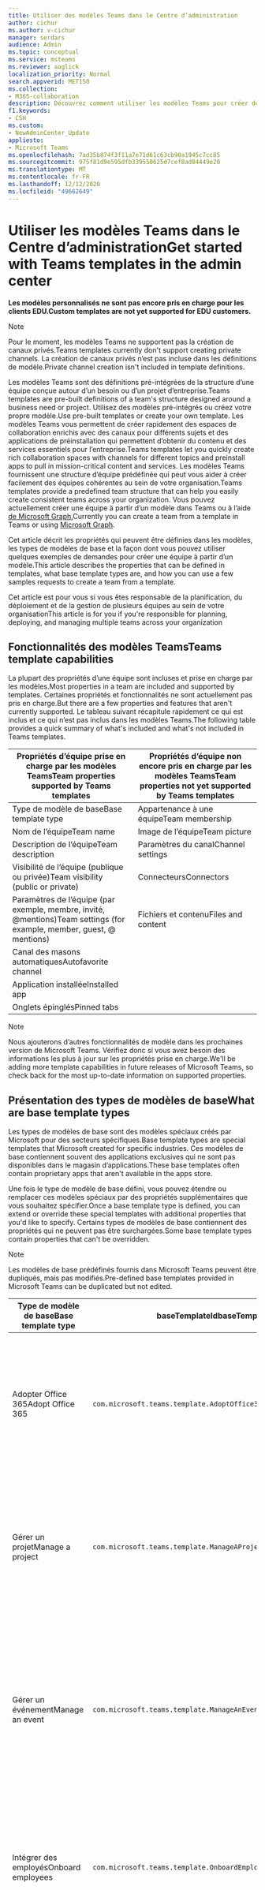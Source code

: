 ```yaml
---
title: Utiliser des modèles Teams dans le Centre d’administration
author: cichur
ms.author: v-cichur
manager: serdars
audience: Admin
ms.topic: conceptual
ms.service: msteams
ms.reviewer: aaglick
localization_priority: Normal
search.appverid: MET150
ms.collection:
- M365-collaboration
description: Découvrez comment utiliser les modèles Teams pour créer des espaces de collaboration avec des canaux pour différentes rubriques à l’aide de modèles préinstallés.
f1.keywords:
- CSH
ms.custom:
- NewAdminCenter_Update
appliesto:
- Microsoft Teams
ms.openlocfilehash: 7ad35b874f3f11a7e71d61c63cb90a1945c7cc85
ms.sourcegitcommit: 975f81d9e595dfb339550625d7cef8ad84449e20
ms.translationtype: MT
ms.contentlocale: fr-FR
ms.lasthandoff: 12/12/2020
ms.locfileid: "49662649"
---
```

# <a name="get-started-with-teams-templates-in-the-admin-center"></a><span data-ttu-id="6d1b9-103">Utiliser les modèles Teams dans le Centre d’administration</span><span class="sxs-lookup"><span data-stu-id="6d1b9-103">Get started with Teams templates in the admin center</span></span>

<span data-ttu-id="6d1b9-104">**Les modèles personnalisés ne sont pas encore pris en charge pour les clients EDU.**</span><span class="sxs-lookup"><span data-stu-id="6d1b9-104">**Custom templates are not yet supported for EDU customers.**</span></span>

> [!NOTE]
> <span data-ttu-id="6d1b9-105">Pour le moment, les modèles Teams ne supportent pas la création de canaux privés.</span><span class="sxs-lookup"><span data-stu-id="6d1b9-105">Teams templates currently don't support creating private channels.</span></span> <span data-ttu-id="6d1b9-106">La création de canaux privés n’est pas incluse dans les définitions de modèle.</span><span class="sxs-lookup"><span data-stu-id="6d1b9-106">Private channel creation isn't included in template definitions.</span></span>

<span data-ttu-id="6d1b9-107">Les modèles Teams sont des définitions pré-intégrées de la structure d’une équipe conçue autour d’un besoin ou d’un projet d’entreprise.</span><span class="sxs-lookup"><span data-stu-id="6d1b9-107">Teams templates are pre-built definitions of a team's structure designed around a business need or project.</span></span> <span data-ttu-id="6d1b9-108">Utilisez des modèles pré-intégrés ou créez votre propre modèle.</span><span class="sxs-lookup"><span data-stu-id="6d1b9-108">Use pre-built templates or create your own template.</span></span> <span data-ttu-id="6d1b9-109">Les modèles Teams vous permettent de créer rapidement des espaces de collaboration enrichis avec des canaux pour différents sujets et des applications de préinstallation qui permettent d’obtenir du contenu et des services essentiels pour l’entreprise.</span><span class="sxs-lookup"><span data-stu-id="6d1b9-109">Teams templates let you quickly create rich collaboration spaces with channels for different topics and preinstall apps to pull in mission-critical content and services.</span></span> <span data-ttu-id="6d1b9-110">Les modèles Teams fournissent une structure d’équipe prédéfinée qui peut vous aider à créer facilement des équipes cohérentes au sein de votre organisation.</span><span class="sxs-lookup"><span data-stu-id="6d1b9-110">Teams templates provide a predefined team structure that can help you easily create consistent teams across your organization.</span></span> <span data-ttu-id="6d1b9-111">Vous pouvez actuellement créer une équipe à partir d’un modèle dans Teams ou à l’aide [de Microsoft Graph.](get-started-with-teams-templates.md)</span><span class="sxs-lookup"><span data-stu-id="6d1b9-111">Currently you can create a team from a template in Teams or using [Microsoft Graph](get-started-with-teams-templates.md).</span></span>

<span data-ttu-id="6d1b9-112">Cet article décrit les propriétés qui peuvent être définies dans les modèles, les types de modèles de base et la façon dont vous pouvez utiliser quelques exemples de demandes pour créer une équipe à partir d’un modèle.</span><span class="sxs-lookup"><span data-stu-id="6d1b9-112">This article describes the properties that can be defined in templates, what base template types are, and how you can use a few samples requests to create a team from a template.</span></span>

<span data-ttu-id="6d1b9-113">Cet article est pour vous si vous êtes responsable de la planification, du déploiement et de la gestion de plusieurs équipes au sein de votre organisation</span><span class="sxs-lookup"><span data-stu-id="6d1b9-113">This article is for you if you're responsible for planning, deploying, and managing multiple teams across your organization</span></span>

## <a name="teams-template-capabilities"></a><span data-ttu-id="6d1b9-114">Fonctionnalités des modèles Teams</span><span class="sxs-lookup"><span data-stu-id="6d1b9-114">Teams template capabilities</span></span>

<span data-ttu-id="6d1b9-115">La plupart des propriétés d’une équipe sont incluses et prise en charge par les modèles.</span><span class="sxs-lookup"><span data-stu-id="6d1b9-115">Most properties in a team are included and supported by templates.</span></span> <span data-ttu-id="6d1b9-116">Certaines propriétés et fonctionnalités ne sont actuellement pas pris en charge.</span><span class="sxs-lookup"><span data-stu-id="6d1b9-116">But there are a few properties and features that aren't currently supported.</span></span> <span data-ttu-id="6d1b9-117">Le tableau suivant récapitule rapidement ce qui est inclus et ce qui n’est pas inclus dans les modèles Teams.</span><span class="sxs-lookup"><span data-stu-id="6d1b9-117">The following table provides a quick summary of what's included and what's not included in Teams templates.</span></span>

| <span data-ttu-id="6d1b9-118">**Propriétés d’équipe prise en charge par les modèles Teams**</span><span class="sxs-lookup"><span data-stu-id="6d1b9-118">**Team properties supported by Teams templates**</span></span> | <span data-ttu-id="6d1b9-119">**Propriétés d’équipe non encore pris en charge par les modèles Teams**</span><span class="sxs-lookup"><span data-stu-id="6d1b9-119">**Team properties not yet supported by Teams templates**</span></span> |
| ------------------------------------------------ | -------------------------------------------------------- |
| <span data-ttu-id="6d1b9-120">Type de modèle de base</span><span class="sxs-lookup"><span data-stu-id="6d1b9-120">Base template type</span></span> | <span data-ttu-id="6d1b9-121">Appartenance à une équipe</span><span class="sxs-lookup"><span data-stu-id="6d1b9-121">Team membership</span></span> |
| <span data-ttu-id="6d1b9-122">Nom de l’équipe</span><span class="sxs-lookup"><span data-stu-id="6d1b9-122">Team name</span></span> | <span data-ttu-id="6d1b9-123">Image de l’équipe</span><span class="sxs-lookup"><span data-stu-id="6d1b9-123">Team picture</span></span> |
| <span data-ttu-id="6d1b9-124">Description de l’équipe</span><span class="sxs-lookup"><span data-stu-id="6d1b9-124">Team description</span></span> | <span data-ttu-id="6d1b9-125">Paramètres du canal</span><span class="sxs-lookup"><span data-stu-id="6d1b9-125">Channel settings</span></span> |
| <span data-ttu-id="6d1b9-126">Visibilité de l’équipe (publique ou privée)</span><span class="sxs-lookup"><span data-stu-id="6d1b9-126">Team visibility (public or private)</span></span> | <span data-ttu-id="6d1b9-127">Connecteurs</span><span class="sxs-lookup"><span data-stu-id="6d1b9-127">Connectors</span></span> |
| <span data-ttu-id="6d1b9-128">Paramètres de l’équipe (par exemple, membre, invité, @mentions)</span><span class="sxs-lookup"><span data-stu-id="6d1b9-128">Team settings (for example, member, guest, @ mentions)</span></span> | <span data-ttu-id="6d1b9-129">Fichiers et contenu</span><span class="sxs-lookup"><span data-stu-id="6d1b9-129">Files and content</span></span> |
| <span data-ttu-id="6d1b9-130">Canal des masons automatiques</span><span class="sxs-lookup"><span data-stu-id="6d1b9-130">Autofavorite channel</span></span> | |
| <span data-ttu-id="6d1b9-131">Application installée</span><span class="sxs-lookup"><span data-stu-id="6d1b9-131">Installed app</span></span> | |
| <span data-ttu-id="6d1b9-132">Onglets épinglés</span><span class="sxs-lookup"><span data-stu-id="6d1b9-132">Pinned tabs</span></span> | |

> [!NOTE]
> <span data-ttu-id="6d1b9-133">Nous ajouterons d’autres fonctionnalités de modèle dans les prochaines version de Microsoft Teams. Vérifiez donc si vous avez besoin des informations les plus à jour sur les propriétés prise en charge.</span><span class="sxs-lookup"><span data-stu-id="6d1b9-133">We'll be adding more template capabilities in future releases of Microsoft Teams, so check back for the most up-to-date information on supported properties.</span></span>

## <a name="what-are-base-template-types"></a><span data-ttu-id="6d1b9-134">Présentation des types de modèles de base</span><span class="sxs-lookup"><span data-stu-id="6d1b9-134">What are base template types</span></span>

<span data-ttu-id="6d1b9-135">Les types de modèles de base sont des modèles spéciaux créés par Microsoft pour des secteurs spécifiques.</span><span class="sxs-lookup"><span data-stu-id="6d1b9-135">Base template types are special templates that Microsoft created for specific industries.</span></span> <span data-ttu-id="6d1b9-136">Ces modèles de base contiennent souvent des applications exclusives qui ne sont pas disponibles dans le magasin d’applications.</span><span class="sxs-lookup"><span data-stu-id="6d1b9-136">These base templates often contain proprietary apps that aren't available in the apps store.</span></span>

<span data-ttu-id="6d1b9-137">Une fois le type de modèle de base défini, vous pouvez étendre ou remplacer ces modèles spéciaux par des propriétés supplémentaires que vous souhaitez spécifier.</span><span class="sxs-lookup"><span data-stu-id="6d1b9-137">Once a base template type is defined, you can extend or override these special templates with additional properties that you'd like to specify.</span></span> <span data-ttu-id="6d1b9-138">Certains types de modèles de base contiennent des propriétés qui ne peuvent pas être surchargées.</span><span class="sxs-lookup"><span data-stu-id="6d1b9-138">Some base template types contain properties that can't be overridden.</span></span>

> [!NOTE]
> <span data-ttu-id="6d1b9-139">Les modèles de base prédéfinés fournis dans Microsoft Teams peuvent être dupliqués, mais pas modifiés.</span><span class="sxs-lookup"><span data-stu-id="6d1b9-139">Pre-defined base templates provided in Microsoft Teams can be duplicated but not edited.</span></span>

| <span data-ttu-id="6d1b9-140">Type de modèle de base</span><span class="sxs-lookup"><span data-stu-id="6d1b9-140">Base template type</span></span> | <span data-ttu-id="6d1b9-141">baseTemplateId</span><span class="sxs-lookup"><span data-stu-id="6d1b9-141">baseTemplateId</span></span> | <span data-ttu-id="6d1b9-142">Propriétés de ce modèle de base</span><span class="sxs-lookup"><span data-stu-id="6d1b9-142">Properties that come with this base template</span></span> |
| ------------------ | -------------- | ----------------------------------------------------- |
| <span data-ttu-id="6d1b9-143">Adopter Office 365</span><span class="sxs-lookup"><span data-stu-id="6d1b9-143">Adopt Office 365</span></span> |`com.microsoft.teams.template.AdoptOffice365`|  <span data-ttu-id="6d1b9-144">Canaux :</span><span class="sxs-lookup"><span data-stu-id="6d1b9-144">Channels:</span></span> <ul><li><span data-ttu-id="6d1b9-145">Général</span><span class="sxs-lookup"><span data-stu-id="6d1b9-145">General</span></span></li> <li><span data-ttu-id="6d1b9-146">Annonces</span><span class="sxs-lookup"><span data-stu-id="6d1b9-146">Announcements</span></span></li> <li><span data-ttu-id="6d1b9-147">Coin Champions</span><span class="sxs-lookup"><span data-stu-id="6d1b9-147">Champions corner</span></span></li> <li><span data-ttu-id="6d1b9-148">Formulaires d’équipe</span><span class="sxs-lookup"><span data-stu-id="6d1b9-148">Team forms</span></span></li></ul> <span data-ttu-id="6d1b9-149">Applications :</span><span class="sxs-lookup"><span data-stu-id="6d1b9-149">Apps:</span></span> <ul><li><span data-ttu-id="6d1b9-150">Wiki</span><span class="sxs-lookup"><span data-stu-id="6d1b9-150">Wiki</span></span></li>  <li><span data-ttu-id="6d1b9-151">Calendrier</span><span class="sxs-lookup"><span data-stu-id="6d1b9-151">Calendar</span></span></li> |
| <span data-ttu-id="6d1b9-152">Gérer un projet</span><span class="sxs-lookup"><span data-stu-id="6d1b9-152">Manage a project</span></span> |`com.microsoft.teams.template.ManageAProject`| <span data-ttu-id="6d1b9-153">Canaux :</span><span class="sxs-lookup"><span data-stu-id="6d1b9-153">Channels:</span></span> <ul><li><span data-ttu-id="6d1b9-154">Général</span><span class="sxs-lookup"><span data-stu-id="6d1b9-154">General</span></span></li> <li><span data-ttu-id="6d1b9-155">Annonces</span><span class="sxs-lookup"><span data-stu-id="6d1b9-155">Announcements</span></span></li> <li><span data-ttu-id="6d1b9-156">Ressources</span><span class="sxs-lookup"><span data-stu-id="6d1b9-156">Resources</span></span></li> <li><span data-ttu-id="6d1b9-157">Planification</span><span class="sxs-lookup"><span data-stu-id="6d1b9-157">Planning</span></span></li></ul> <span data-ttu-id="6d1b9-158">Applications :</span><span class="sxs-lookup"><span data-stu-id="6d1b9-158">Apps:</span></span><ul><li><span data-ttu-id="6d1b9-159">Wiki</span><span class="sxs-lookup"><span data-stu-id="6d1b9-159">Wiki</span></span></li><li><span data-ttu-id="6d1b9-160">OneNote</span><span class="sxs-lookup"><span data-stu-id="6d1b9-160">OneNote</span></span></li><li><span data-ttu-id="6d1b9-161">Planificateur</span><span class="sxs-lookup"><span data-stu-id="6d1b9-161">Planner</span></span></li><li><span data-ttu-id="6d1b9-162">Listes</span><span class="sxs-lookup"><span data-stu-id="6d1b9-162">Lists</span></span></li>  </ul> |
| <span data-ttu-id="6d1b9-163">Gérer un événement</span><span class="sxs-lookup"><span data-stu-id="6d1b9-163">Manage an event</span></span>|`com.microsoft.teams.template.ManageAnEvent` | <span data-ttu-id="6d1b9-164">Canaux :</span><span class="sxs-lookup"><span data-stu-id="6d1b9-164">Channels:</span></span> <ul><li><span data-ttu-id="6d1b9-165">Général</span><span class="sxs-lookup"><span data-stu-id="6d1b9-165">General</span></span></li> <li><span data-ttu-id="6d1b9-166">Annonces</span><span class="sxs-lookup"><span data-stu-id="6d1b9-166">Announcements</span></span></li> <li><span data-ttu-id="6d1b9-167">Budget</span><span class="sxs-lookup"><span data-stu-id="6d1b9-167">Budget</span></span></li> <li><span data-ttu-id="6d1b9-168">Contenu</span><span class="sxs-lookup"><span data-stu-id="6d1b9-168">Content</span></span></li><li><span data-ttu-id="6d1b9-169">Logistique</span><span class="sxs-lookup"><span data-stu-id="6d1b9-169">Logistics</span></span></li> <li><span data-ttu-id="6d1b9-170">Planification</span><span class="sxs-lookup"><span data-stu-id="6d1b9-170">Planning</span></span></li> <li> <span data-ttu-id="6d1b9-171">Marketing et relations publiques</span><span class="sxs-lookup"><span data-stu-id="6d1b9-171">Marketing and PR</span></span></li></ul> <span data-ttu-id="6d1b9-172">Applications :</span><span class="sxs-lookup"><span data-stu-id="6d1b9-172">Apps:</span></span><ul><li><span data-ttu-id="6d1b9-173">Wiki</span><span class="sxs-lookup"><span data-stu-id="6d1b9-173">Wiki</span></span></li><li><span data-ttu-id="6d1b9-174">Site web</span><span class="sxs-lookup"><span data-stu-id="6d1b9-174">Website</span></span></li> <li><span data-ttu-id="6d1b9-175">YouTube</span><span class="sxs-lookup"><span data-stu-id="6d1b9-175">YouTube</span></span></li> <li><span data-ttu-id="6d1b9-176">Planificateur</span><span class="sxs-lookup"><span data-stu-id="6d1b9-176">Planner</span></span></li> <li><span data-ttu-id="6d1b9-177">OneNote</span><span class="sxs-lookup"><span data-stu-id="6d1b9-177">OneNote</span></span></li></ul> |
|<span data-ttu-id="6d1b9-178">Intégrer des employés</span><span class="sxs-lookup"><span data-stu-id="6d1b9-178">Onboard employees</span></span>|`com.microsoft.teams.template.OnboardEmployees` | <span data-ttu-id="6d1b9-179">Canaux :</span><span class="sxs-lookup"><span data-stu-id="6d1b9-179">Channels:</span></span> <ul><li><span data-ttu-id="6d1b9-180">Général</span><span class="sxs-lookup"><span data-stu-id="6d1b9-180">General</span></span></li> <li><span data-ttu-id="6d1b9-181">Annonces</span><span class="sxs-lookup"><span data-stu-id="6d1b9-181">Announcements</span></span></li> <li><span data-ttu-id="6d1b9-182">Conversation employé</span><span class="sxs-lookup"><span data-stu-id="6d1b9-182">Employee chat</span></span></li> <li><span data-ttu-id="6d1b9-183">Formation</span><span class="sxs-lookup"><span data-stu-id="6d1b9-183">Training</span></span></li></ul><span data-ttu-id="6d1b9-184">Applications :</span><span class="sxs-lookup"><span data-stu-id="6d1b9-184">Apps:</span></span><ul><li><span data-ttu-id="6d1b9-185">Wiki</span><span class="sxs-lookup"><span data-stu-id="6d1b9-185">Wiki</span></span></li><li><span data-ttu-id="6d1b9-186">Communautés</span><span class="sxs-lookup"><span data-stu-id="6d1b9-186">Communities</span></span></li><li><span data-ttu-id="6d1b9-187">Planificateur</span><span class="sxs-lookup"><span data-stu-id="6d1b9-187">Planner</span></span></li></ul>|
|<span data-ttu-id="6d1b9-188">Organiser le service d’aide</span><span class="sxs-lookup"><span data-stu-id="6d1b9-188">Organize help desk</span></span>| `com.microsoft.teams.template.OrganizeHelpDesk`|<span data-ttu-id="6d1b9-189">Canaux :</span><span class="sxs-lookup"><span data-stu-id="6d1b9-189">Channels:</span></span><ul><li><span data-ttu-id="6d1b9-190">Général</span><span class="sxs-lookup"><span data-stu-id="6d1b9-190">General</span></span></li><li><span data-ttu-id="6d1b9-191">Annonces</span><span class="sxs-lookup"><span data-stu-id="6d1b9-191">Announcements</span></span></li><li><span data-ttu-id="6d1b9-192">FAQ</span><span class="sxs-lookup"><span data-stu-id="6d1b9-192">FAQ</span></span></li></ul><span data-ttu-id="6d1b9-193">Applications :</span><span class="sxs-lookup"><span data-stu-id="6d1b9-193">Apps:</span></span><ul><li><span data-ttu-id="6d1b9-194">Wiki</span><span class="sxs-lookup"><span data-stu-id="6d1b9-194">Wiki</span></span></li><li><span data-ttu-id="6d1b9-195">OneNote</span><span class="sxs-lookup"><span data-stu-id="6d1b9-195">OneNote</span></span></li><li><span data-ttu-id="6d1b9-196">Planificateur</span><span class="sxs-lookup"><span data-stu-id="6d1b9-196">Planner</span></span> </li><li><span data-ttu-id="6d1b9-197">Compliment</span><span class="sxs-lookup"><span data-stu-id="6d1b9-197">Praise</span></span></li></ul> |
| <span data-ttu-id="6d1b9-198">Collaborer sur les soins des patients</span><span class="sxs-lookup"><span data-stu-id="6d1b9-198">Collaborate on patient care</span></span>| `healthcareWard`| <span data-ttu-id="6d1b9-199">Canaux :</span><span class="sxs-lookup"><span data-stu-id="6d1b9-199">Channels:</span></span><ul><li><span data-ttu-id="6d1b9-200">Général</span><span class="sxs-lookup"><span data-stu-id="6d1b9-200">General</span></span></li><li><span data-ttu-id="6d1b9-201">Annonces</span><span class="sxs-lookup"><span data-stu-id="6d1b9-201">Announcements</span></span></li><li><span data-ttu-id="6d1b9-202">Bldles</span><span class="sxs-lookup"><span data-stu-id="6d1b9-202">Huddles</span></span></li><li><span data-ttu-id="6d1b9-203">Arrondit</span><span class="sxs-lookup"><span data-stu-id="6d1b9-203">Rounds</span></span></li><li><span data-ttu-id="6d1b9-204">Personnel</span><span class="sxs-lookup"><span data-stu-id="6d1b9-204">Staffing</span></span></li><li><span data-ttu-id="6d1b9-205">Formation</span><span class="sxs-lookup"><span data-stu-id="6d1b9-205">Training</span></span></li></ul> <span data-ttu-id="6d1b9-206">Applications :</span><span class="sxs-lookup"><span data-stu-id="6d1b9-206">Apps:</span></span> <ul><li><span data-ttu-id="6d1b9-207">Wiki</span><span class="sxs-lookup"><span data-stu-id="6d1b9-207">Wiki</span></span></li><li><span data-ttu-id="6d1b9-208">Listes</span><span class="sxs-lookup"><span data-stu-id="6d1b9-208">Lists</span></span>  </li></ul>|
| <span data-ttu-id="6d1b9-209">Collaborer sur la crise ou l’événement global</span><span class="sxs-lookup"><span data-stu-id="6d1b9-209">Collaborate on global crisis or event</span></span> |`com.microsoft.teams.template.CollaborateOnAGlobalCrisisOrEvent`| <span data-ttu-id="6d1b9-210">Canaux :</span><span class="sxs-lookup"><span data-stu-id="6d1b9-210">Channels:</span></span> <ul><li><span data-ttu-id="6d1b9-211">Général</span><span class="sxs-lookup"><span data-stu-id="6d1b9-211">General</span></span><li><span data-ttu-id="6d1b9-212">Annonces</span><span class="sxs-lookup"><span data-stu-id="6d1b9-212">Announcements</span></span></li><li><span data-ttu-id="6d1b9-213">Actualités mondiales</span><span class="sxs-lookup"><span data-stu-id="6d1b9-213">World news</span></span></li><li><span data-ttu-id="6d1b9-214">Continuité de l’activité</span><span class="sxs-lookup"><span data-stu-id="6d1b9-214">Business continuity</span></span></li><li><span data-ttu-id="6d1b9-215">Travail à distance</span><span class="sxs-lookup"><span data-stu-id="6d1b9-215">Remote working</span></span></li><li><span data-ttu-id="6d1b9-216">Communications internes</span><span class="sxs-lookup"><span data-stu-id="6d1b9-216">Internal comms</span></span></li><li><span data-ttu-id="6d1b9-217">Comms externes</span><span class="sxs-lookup"><span data-stu-id="6d1b9-217">External comms</span></span></li><li><span data-ttu-id="6d1b9-218">Demande d’approbation</span><span class="sxs-lookup"><span data-stu-id="6d1b9-218">Approvals request</span></span></li><li><span data-ttu-id="6d1b9-219">Réclamations des clients</span><span class="sxs-lookup"><span data-stu-id="6d1b9-219">Customer complaints</span></span></li><li><span data-ttu-id="6d1b9-220">Kudos</span><span class="sxs-lookup"><span data-stu-id="6d1b9-220">Kudos</span></span></li><li><span data-ttu-id="6d1b9-221">Mise à jour pour la direction</span><span class="sxs-lookup"><span data-stu-id="6d1b9-221">Executive update</span></span></li></ul><span data-ttu-id="6d1b9-222">Applications :</span><span class="sxs-lookup"><span data-stu-id="6d1b9-222">Apps:</span></span> <ul><li><span data-ttu-id="6d1b9-223">Compliment</span><span class="sxs-lookup"><span data-stu-id="6d1b9-223">Praise</span></span></li><li><span data-ttu-id="6d1b9-224">Wiki</span><span class="sxs-lookup"><span data-stu-id="6d1b9-224">Wiki</span></span></li><li><span data-ttu-id="6d1b9-225">Site web</span><span class="sxs-lookup"><span data-stu-id="6d1b9-225">Website</span></span></li><li><span data-ttu-id="6d1b9-226">Planificateur</span><span class="sxs-lookup"><span data-stu-id="6d1b9-226">Planner</span></span></li></ul>|
|<span data-ttu-id="6d1b9-227">Collaborer au sein d’une banque</span><span class="sxs-lookup"><span data-stu-id="6d1b9-227">Collaborate within a bank branch</span></span>| `com.microsoft.teams.template.CollaborateWithinABankBranch`|<span data-ttu-id="6d1b9-228">Canaux :</span><span class="sxs-lookup"><span data-stu-id="6d1b9-228">Channels:</span></span> <ul><li><span data-ttu-id="6d1b9-229">Général</span><span class="sxs-lookup"><span data-stu-id="6d1b9-229">General</span></span><li><span data-ttu-id="6d1b9-230">Annonces</span><span class="sxs-lookup"><span data-stu-id="6d1b9-230">Announcements</span></span></li><li><span data-ttu-id="6d1b9-231">Bldles</span><span class="sxs-lookup"><span data-stu-id="6d1b9-231">Huddles</span></span></li><li><span data-ttu-id="6d1b9-232">Réunions avec les clients</span><span class="sxs-lookup"><span data-stu-id="6d1b9-232">Customer meetings</span></span></li><li><span data-ttu-id="6d1b9-233">Demande d’approbation</span><span class="sxs-lookup"><span data-stu-id="6d1b9-233">Approvals Request</span></span> </li><li><span data-ttu-id="6d1b9-234">Desso</span><span class="sxs-lookup"><span data-stu-id="6d1b9-234">Coaching</span></span></li><li><span data-ttu-id="6d1b9-235">Développement de compétences</span><span class="sxs-lookup"><span data-stu-id="6d1b9-235">Skills development</span></span></li><li><span data-ttu-id="6d1b9-236">Traitement des emprunts</span><span class="sxs-lookup"><span data-stu-id="6d1b9-236">Loan processing</span></span></li><li><span data-ttu-id="6d1b9-237">Réclamations des clients</span><span class="sxs-lookup"><span data-stu-id="6d1b9-237">Customer complaints</span></span></li><li><span data-ttu-id="6d1b9-238">Kudos</span><span class="sxs-lookup"><span data-stu-id="6d1b9-238">Kudos</span></span></li><li><span data-ttu-id="6d1b9-239">Amusant</span><span class="sxs-lookup"><span data-stu-id="6d1b9-239">Fun stuff</span></span></li><li><span data-ttu-id="6d1b9-240">Conformité</span><span class="sxs-lookup"><span data-stu-id="6d1b9-240">Compliance</span></span></li></ul><span data-ttu-id="6d1b9-241">Applications :</span><span class="sxs-lookup"><span data-stu-id="6d1b9-241">Apps:</span></span><ul><li><span data-ttu-id="6d1b9-242">Compliment</span><span class="sxs-lookup"><span data-stu-id="6d1b9-242">Praise</span></span> </li></ul>|
|<span data-ttu-id="6d1b9-243">Coordonner la réponse à un incident</span><span class="sxs-lookup"><span data-stu-id="6d1b9-243">Coordinate incident response</span></span>| `com.microsoft.teams.template.CoordinateIncidentResponse`|<span data-ttu-id="6d1b9-244">Canaux :</span><span class="sxs-lookup"><span data-stu-id="6d1b9-244">Channels:</span></span> <ul><li><span data-ttu-id="6d1b9-245">Général</span><span class="sxs-lookup"><span data-stu-id="6d1b9-245">General</span></span><li><span data-ttu-id="6d1b9-246">Annonces</span><span class="sxs-lookup"><span data-stu-id="6d1b9-246">Announcements</span></span></li><li><span data-ttu-id="6d1b9-247">Logistique</span><span class="sxs-lookup"><span data-stu-id="6d1b9-247">Logistics</span></span></li><li><span data-ttu-id="6d1b9-248">Planification</span><span class="sxs-lookup"><span data-stu-id="6d1b9-248">Planning</span></span></li><li><span data-ttu-id="6d1b9-249">Récupération</span><span class="sxs-lookup"><span data-stu-id="6d1b9-249">Recovery</span></span></li><li><span data-ttu-id="6d1b9-250">Urgent</span><span class="sxs-lookup"><span data-stu-id="6d1b9-250">Urgent</span></span></li></ul> <span data-ttu-id="6d1b9-251">Applications :</span><span class="sxs-lookup"><span data-stu-id="6d1b9-251">Apps:</span></span> <ul><li><span data-ttu-id="6d1b9-252">Wiki</span><span class="sxs-lookup"><span data-stu-id="6d1b9-252">Wiki</span></span></li><li><span data-ttu-id="6d1b9-253">Excel</span><span class="sxs-lookup"><span data-stu-id="6d1b9-253">Excel</span></span></li><li><span data-ttu-id="6d1b9-254">OneNote</span><span class="sxs-lookup"><span data-stu-id="6d1b9-254">OneNote</span></span></li><li><span data-ttu-id="6d1b9-255">SharePoint</span><span class="sxs-lookup"><span data-stu-id="6d1b9-255">SharePoint</span></span></li><li><span data-ttu-id="6d1b9-256">Planificateur</span><span class="sxs-lookup"><span data-stu-id="6d1b9-256">Planner</span></span></li></ul>|
|<span data-ttu-id="6d1b9-257">Hôpital</span><span class="sxs-lookup"><span data-stu-id="6d1b9-257">Hospital</span></span>| `healthcareHospital` |<span data-ttu-id="6d1b9-258">Canaux :</span><span class="sxs-lookup"><span data-stu-id="6d1b9-258">Channels:</span></span> <ul><li><span data-ttu-id="6d1b9-259">Général</span><span class="sxs-lookup"><span data-stu-id="6d1b9-259">General</span></span></li><li><span data-ttu-id="6d1b9-260">Annonces</span><span class="sxs-lookup"><span data-stu-id="6d1b9-260">Announcements</span></span></li><li><span data-ttu-id="6d1b9-261">Conformité</span><span class="sxs-lookup"><span data-stu-id="6d1b9-261">Compliance</span></span></li><li><span data-ttu-id="6d1b9-262">Adess</span><span class="sxs-lookup"><span data-stu-id="6d1b9-262">Custodial</span></span></li><li><span data-ttu-id="6d1b9-263">Ressources humaines</span><span class="sxs-lookup"><span data-stu-id="6d1b9-263">Human resources</span></span></li><li><span data-ttu-id="6d1b9-264">Desse</span><span class="sxs-lookup"><span data-stu-id="6d1b9-264">Pharmacy</span></span></li></ul> <span data-ttu-id="6d1b9-265">Applications :</span><span class="sxs-lookup"><span data-stu-id="6d1b9-265">Apps:</span></span> <ul><li><span data-ttu-id="6d1b9-266">Wiki</span><span class="sxs-lookup"><span data-stu-id="6d1b9-266">Wiki</span></span></li><li><span data-ttu-id="6d1b9-267">Listes</span><span class="sxs-lookup"><span data-stu-id="6d1b9-267">Lists</span></span>  </li></ul>|
|<span data-ttu-id="6d1b9-268">Organiser un magasin</span><span class="sxs-lookup"><span data-stu-id="6d1b9-268">Organize a store</span></span>| `retailStore` |<span data-ttu-id="6d1b9-269">Canaux :</span><span class="sxs-lookup"><span data-stu-id="6d1b9-269">Channels:</span></span> <ul><li><span data-ttu-id="6d1b9-270">Général</span><span class="sxs-lookup"><span data-stu-id="6d1b9-270">General</span></span><li><span data-ttu-id="6d1b9-271">Transfert des shifts</span><span class="sxs-lookup"><span data-stu-id="6d1b9-271">Shift handoff</span></span></li><li><span data-ttu-id="6d1b9-272">Formation</span><span class="sxs-lookup"><span data-stu-id="6d1b9-272">Learning</span></span></li></ul> <span data-ttu-id="6d1b9-273">Applications :</span><span class="sxs-lookup"><span data-stu-id="6d1b9-273">Apps:</span></span> <ul><li><span data-ttu-id="6d1b9-274">Wiki</span><span class="sxs-lookup"><span data-stu-id="6d1b9-274">Wiki</span></span></li><li><span data-ttu-id="6d1b9-275">Planificateur</span><span class="sxs-lookup"><span data-stu-id="6d1b9-275">Planner</span></span></li></ul>|
|<span data-ttu-id="6d1b9-276">Qualité et sécurité</span><span class="sxs-lookup"><span data-stu-id="6d1b9-276">Quality and safety</span></span> |`com.microsoft.teams.template.QualitySafety`|<span data-ttu-id="6d1b9-277">Canaux :</span><span class="sxs-lookup"><span data-stu-id="6d1b9-277">Channels:</span></span> <ul><li><span data-ttu-id="6d1b9-278">Général</span><span class="sxs-lookup"><span data-stu-id="6d1b9-278">General</span></span><li><span data-ttu-id="6d1b9-279">Annonces</span><span class="sxs-lookup"><span data-stu-id="6d1b9-279">Announcements</span></span></li><li><span data-ttu-id="6d1b9-280">Ligne 1</span><span class="sxs-lookup"><span data-stu-id="6d1b9-280">Line 1</span></span></li><li><span data-ttu-id="6d1b9-281">Ligne 2</span><span class="sxs-lookup"><span data-stu-id="6d1b9-281">Line 2</span></span></li><li><span data-ttu-id="6d1b9-282">Ligne 3</span><span class="sxs-lookup"><span data-stu-id="6d1b9-282">Line 3</span></span></li><li><span data-ttu-id="6d1b9-283">Sécurité</span><span class="sxs-lookup"><span data-stu-id="6d1b9-283">Safety</span></span></li><li><span data-ttu-id="6d1b9-284">Formation</span><span class="sxs-lookup"><span data-stu-id="6d1b9-284">Training</span></span></li><li><span data-ttu-id="6d1b9-285">Maintenance</span><span class="sxs-lookup"><span data-stu-id="6d1b9-285">Maintenance</span></span></li><li><span data-ttu-id="6d1b9-286">Amusant</span><span class="sxs-lookup"><span data-stu-id="6d1b9-286">Fun stuff</span></span></li></ul> <span data-ttu-id="6d1b9-287">Applications :</span><span class="sxs-lookup"><span data-stu-id="6d1b9-287">Apps:</span></span> <ul><li><span data-ttu-id="6d1b9-288">Wiki</span><span class="sxs-lookup"><span data-stu-id="6d1b9-288">Wiki</span></span></li><li><span data-ttu-id="6d1b9-289">Planificateur</span><span class="sxs-lookup"><span data-stu-id="6d1b9-289">Planner</span></span></li></ul>|
|<span data-ttu-id="6d1b9-290">Vente au détail - Collaboration avec les responsables</span><span class="sxs-lookup"><span data-stu-id="6d1b9-290">Retail - manager collaboration</span></span>| `retailManagerCollaboration` |<span data-ttu-id="6d1b9-291">Canaux :</span><span class="sxs-lookup"><span data-stu-id="6d1b9-291">Channels:</span></span> <ul><li><span data-ttu-id="6d1b9-292">Général</span><span class="sxs-lookup"><span data-stu-id="6d1b9-292">General</span></span><li><span data-ttu-id="6d1b9-293">Opérations</span><span class="sxs-lookup"><span data-stu-id="6d1b9-293">Operations</span></span></li><li><span data-ttu-id="6d1b9-294">Formation</span><span class="sxs-lookup"><span data-stu-id="6d1b9-294">Learning</span></span></li></ul> <span data-ttu-id="6d1b9-295">Applications :</span><span class="sxs-lookup"><span data-stu-id="6d1b9-295">Apps:</span></span> <ul><li><span data-ttu-id="6d1b9-296">Wiki</span><span class="sxs-lookup"><span data-stu-id="6d1b9-296">Wiki</span></span></li><li><span data-ttu-id="6d1b9-297">Planificateur</span><span class="sxs-lookup"><span data-stu-id="6d1b9-297">Planner</span></span></li></ul>|
||||

<span data-ttu-id="6d1b9-298">Pour plus d’informations sur les catégories de modèles, voir les catégories suivantes :</span><span class="sxs-lookup"><span data-stu-id="6d1b9-298">For more information about the template categories, see the following categories:</span></span>

- [<span data-ttu-id="6d1b9-299">Modèles financiers</span><span class="sxs-lookup"><span data-stu-id="6d1b9-299">Financial templates</span></span>](financial-teams-templates-in-the-admin-console.md)
- [<span data-ttu-id="6d1b9-300">Modèles généraux</span><span class="sxs-lookup"><span data-stu-id="6d1b9-300">General templates</span></span>](general-teams-templates-in-the-admin-console.md)
- [<span data-ttu-id="6d1b9-301">Modèles pour le gouvernement</span><span class="sxs-lookup"><span data-stu-id="6d1b9-301">Government templates</span></span>](government-teams-templates-in-the-admin-console.md)
- [<span data-ttu-id="6d1b9-302">Modèles médicaux</span><span class="sxs-lookup"><span data-stu-id="6d1b9-302">Healthcare templates</span></span>](expand-teams-across-your-org/healthcare/healthcare-templates-admin-console.md)
- [<span data-ttu-id="6d1b9-303">Modèles de fabrication</span><span class="sxs-lookup"><span data-stu-id="6d1b9-303">Manufacturing templates</span></span>](manufacturing-teams-templates-in-the-admin-console.md)
- [<span data-ttu-id="6d1b9-304">Modèles commerciaux</span><span class="sxs-lookup"><span data-stu-id="6d1b9-304">Retail templates</span></span>](retail-teams-templates-in-the-admin-console.md)

## <a name="template-size-limits"></a><span data-ttu-id="6d1b9-305">Limites de taille des modèles</span><span class="sxs-lookup"><span data-stu-id="6d1b9-305">Template size limits</span></span>

<span data-ttu-id="6d1b9-306">Les modèles sont limités à un nombre spécifique de canaux, d’onglets et d’applications.</span><span class="sxs-lookup"><span data-stu-id="6d1b9-306">Templates are limited to a specific number of channels, tabs, and apps.</span></span>

 > [!Note]
 > <span data-ttu-id="6d1b9-307">Vous pouvez ajouter des canaux, des onglets et des applications à l’équipe après sa création à partir d’un modèle.</span><span class="sxs-lookup"><span data-stu-id="6d1b9-307">You can add more channels, tabs, and apps to the team after it's been created from a template.</span></span>

|<span data-ttu-id="6d1b9-308">Fonctionnalité</span><span class="sxs-lookup"><span data-stu-id="6d1b9-308">Feature</span></span> | <span data-ttu-id="6d1b9-309">Limite</span><span class="sxs-lookup"><span data-stu-id="6d1b9-309">Limit</span></span>|
|-|-|
|<span data-ttu-id="6d1b9-310">Canaux par modèle</span><span class="sxs-lookup"><span data-stu-id="6d1b9-310">Channels per template</span></span> | <span data-ttu-id="6d1b9-311">15</span><span class="sxs-lookup"><span data-stu-id="6d1b9-311">15</span></span> |
|<span data-ttu-id="6d1b9-312">Onglets par canal dans un modèle</span><span class="sxs-lookup"><span data-stu-id="6d1b9-312">Tabs per channel in a template</span></span> | <span data-ttu-id="6d1b9-313">20</span><span class="sxs-lookup"><span data-stu-id="6d1b9-313">20</span></span> |
|<span data-ttu-id="6d1b9-314">Applications par modèle</span><span class="sxs-lookup"><span data-stu-id="6d1b9-314">Apps per template</span></span> | <span data-ttu-id="6d1b9-315">50</span><span class="sxs-lookup"><span data-stu-id="6d1b9-315">50</span></span>|
|||

<span data-ttu-id="6d1b9-316">Pour plus [d’informations, consultez](limits-specifications-teams.md) les limites et les spécifications de Teams.</span><span class="sxs-lookup"><span data-stu-id="6d1b9-316">See [Limits and specifications of Teams](limits-specifications-teams.md) for more information.</span></span>

## <a name="related-topics"></a><span data-ttu-id="6d1b9-317">Sujets associés</span><span class="sxs-lookup"><span data-stu-id="6d1b9-317">Related topics</span></span>

- [<span data-ttu-id="6d1b9-318">Créer un modèle d’équipe personnalisé</span><span class="sxs-lookup"><span data-stu-id="6d1b9-318">Create a custom team template</span></span>](create-a-team-template.md)
- [<span data-ttu-id="6d1b9-319">Créer un modèle d’équipe à partir d’un modèle d’équipe existant</span><span class="sxs-lookup"><span data-stu-id="6d1b9-319">Create a team template from an existing team template</span></span>](create-template-from-existing-template.md)
- [<span data-ttu-id="6d1b9-320">Créer un modèle à partir d’une équipe existante</span><span class="sxs-lookup"><span data-stu-id="6d1b9-320">Create a template from an existing team</span></span>](create-template-from-existing-team.md)
